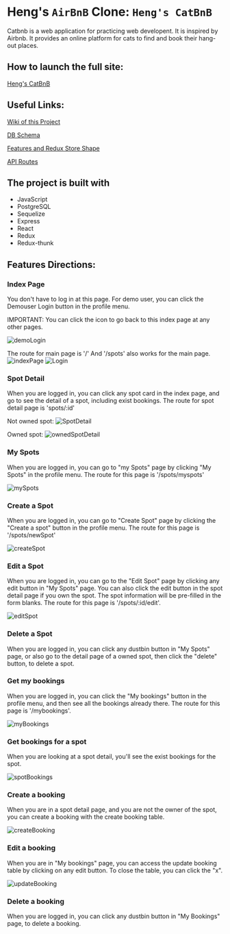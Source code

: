# Heng's `AirBnB` Clone: `Heng's CatBnB`

Catbnb is a web application for practicing web developent. It is inspired by Airbnb. It provides an online platform for cats to find and book their hang-out places.

## How to launch the full site:
[Heng's CatBnB](https://heng-catbnb.herokuapp.com/)

## Useful Links:
[Wiki of this Project](https://github.com/zerotume/full-clone-hengAirBnB/wiki)

[DB Schema](https://github.com/zerotume/full-clone-hengAirBnB/wiki/db)

[Features and Redux Store Shape](https://github.com/zerotume/full-clone-hengAirBnB/wiki/Features)

[API Routes](https://github.com/zerotume/full-clone-hengAirBnB/tree/master/backend#readme)

## The project is built with
* JavaScript
* PostgreSQL
* Sequelize
* Express
* React
* Redux
* Redux-thunk

## Features Directions:

### Index Page

You don't have to log in at this page.
For demo user, you can click the Demouser Login button in the profile menu.

IMPORTANT: You can click the icon to go back to this index page at any other pages.

![demoLogin](./feature_screenshots/demologin.JPG)


The route for main page is '/'
And '/spots' also works for the main page.
![indexPage](./feature_screenshots/mainpage.JPG)
![Login](./feature_screenshots/login.JPG)

### Spot Detail

When you are logged in, you can click any spot card in the index page, and go to see the detail of a spot, including exist bookings.
The route for spot detail page is 'spots/:id'

Not owned spot:
![SpotDetail](./feature_screenshots/spotDetail.JPG)

Owned spot:
![ownedSpotDetail](./feature_screenshots//ownedSpotDetail.JPG)


### My Spots

When you are logged in, you can go to "my Spots" page by clicking
"My Spots" in the profile menu.
The route for this page is '/spots/myspots'

![mySpots](./feature_screenshots/myspots.JPG)


### Create a Spot

When you are logged in, you can go to "Create Spot" page by clicking the "Create a spot" button in the profile menu.
The route for this page is '/spots/newSpot'

![createSpot](./feature_screenshots/createSpot.JPG)




### Edit a Spot
When you are logged in, you can go to the "Edit Spot" page by clicking any edit button in "My Spots" page. You can also click the edit button in the spot detail page if you own the spot.
The spot information will be pre-filled in the form blanks.
The route for this page is '/spots/:id/edit'.

![editSpot](./feature_screenshots/editSpot.JPG)

### Delete a Spot
When you are logged in, you can click any dustbin button in "My Spots" page, or also go to the detail page of a owned spot, then click the "delete" button, to delete a spot.


### Get my bookings
When you are logged in, you can click the "My bookings" button in the profile menu, and then see all the bookings already there.
The route for this page is '/mybookings'.

![myBookings](./feature_screenshots/myBookings.JPG)

### Get bookings for a spot
When you are looking at a spot detail, you'll see the exist bookings for the spot.

![spotBookings](./feature_screenshots/spotBookings.JPG)

### Create a booking
When you are in a spot detail page, and you are not the owner of the spot, you can create a booking with the create booking table.

![createBooking](./feature_screenshots/createBooking.JPG)

### Edit a booking
When you are in "My bookings" page, you can access the update booking table by clicking on any edit button. To close the table, you can click the "x".

![updateBooking](./feature_screenshots/updateBookings.JPG)

### Delete a booking

When you are logged in, you can click any dustbin button in "My Bookings" page, to delete a booking.
